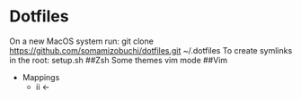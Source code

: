 # Dotfiles
On a new MacOS system run: 
	git clone https://github.com/somamizobuchi/dotfiles.git ~/.dotfiles
To create symlinks in the root:
	setup.sh
##Zsh
Some themes
vim mode 
##Vim
* Mappings
	+ ii <- <Esc> 

